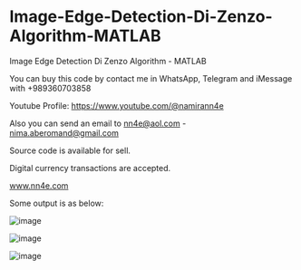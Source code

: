 # Image-Edge-Detection-Di-Zenzo-Algorithm-MATLAB
Image Edge Detection Di Zenzo Algorithm - MATLAB

You can buy this code by contact me in WhatsApp, Telegram and iMessage with +989360703858

Youtube Profile: https://www.youtube.com/@namirann4e

Also you can send an email to nn4e@aol.com - nima.aberomand@gmail.com

Source code is available for sell.

Digital currency transactions are accepted.

www.nn4e.com

Some output is as below:

![image](https://github.com/user-attachments/assets/a2d62078-f580-4d78-9aee-f44a8b5317c3)

![image](https://github.com/user-attachments/assets/eae385c2-0c2c-4076-8cd5-732e9bba4940)

![image](https://github.com/user-attachments/assets/99c1254d-0a05-47c9-af0d-8c10a793bc39)
